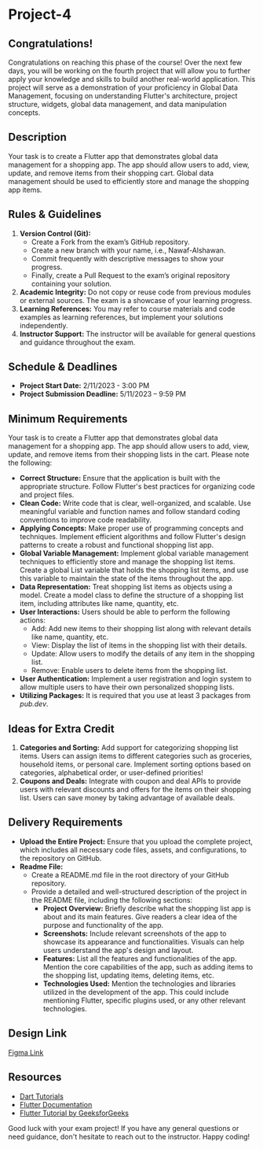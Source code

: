 # Project-4

## Congratulations!

Congratulations on reaching this phase of the course! Over the next few days, you will be working on the fourth project that will allow you to further apply your knowledge and skills to build another real-world application. This project will serve as a demonstration of your proficiency in Global Data Management, focusing on understanding Flutter's architecture, project structure, widgets, global data management, and data manipulation concepts.

## Description

Your task is to create a Flutter app that demonstrates global data management for a shopping app. The app should allow users to add, view, update, and remove items from their shopping cart. Global data management should be used to efficiently store and manage the shopping app items.

## Rules & Guidelines

1. **Version Control (Git):**
   - Create a Fork from the exam’s GitHub repository.
   - Create a new branch with your name, i.e., Nawaf-Alshawan.
   - Commit frequently with descriptive messages to show your progress.
   - Finally, create a Pull Request to the exam’s original repository containing your solution.
2. **Academic Integrity:** Do not copy or reuse code from previous modules or external sources. The exam is a showcase of your learning progress.
3. **Learning References:** You may refer to course materials and code examples as learning references, but implement your solutions independently.
4. **Instructor Support:** The instructor will be available for general questions and guidance throughout the exam.

## Schedule & Deadlines

- **Project Start Date:** 2/11/2023 - 3:00 PM
- **Project Submission Deadline:** 5/11/2023 – 9:59 PM

## Minimum Requirements

Your task is to create a Flutter app that demonstrates global data management for a shopping app. The app should allow users to add, view, update, and remove items from their shopping lists in the cart. Please note the following:

- **Correct Structure:** Ensure that the application is built with the appropriate structure. Follow Flutter's best practices for organizing code and project files.
- **Clean Code:** Write code that is clear, well-organized, and scalable. Use meaningful variable and function names and follow standard coding conventions to improve code readability.
- **Applying Concepts:** Make proper use of programming concepts and techniques. Implement efficient algorithms and follow Flutter's design patterns to create a robust and functional shopping list app.
- **Global Variable Management:** Implement global variable management techniques to efficiently store and manage the shopping list items. Create a global List variable that holds the shopping list items, and use this variable to maintain the state of the items throughout the app.
- **Data Representation:** Treat shopping list items as objects using a model. Create a model class to define the structure of a shopping list item, including attributes like name, quantity, etc.
- **User Interactions:** Users should be able to perform the following actions:
  - Add: Add new items to their shopping list along with relevant details like name, quantity, etc.
  - View: Display the list of items in the shopping list with their details.
  - Update: Allow users to modify the details of any item in the shopping list.
  - Remove: Enable users to delete items from the shopping list.
- **User Authentication:** Implement a user registration and login system to allow multiple users to have their own personalized shopping lists.
- **Utilizing Packages:** It is required that you use at least 3 packages from *pub.dev*.

## Ideas for Extra Credit

1. **Categories and Sorting:** Add support for categorizing shopping list items. Users can assign items to different categories such as groceries, household items, or personal care. Implement sorting options based on categories, alphabetical order, or user-defined priorities!
2. **Coupons and Deals:** Integrate with coupon and deal APIs to provide users with relevant discounts and offers for the items on their shopping list. Users can save money by taking advantage of available deals.

## Delivery Requirements

- **Upload the Entire Project:** Ensure that you upload the complete project, which includes all necessary code files, assets, and configurations, to the repository on GitHub.
- **Readme File:**
  - Create a README.md file in the root directory of your GitHub repository.
  - Provide a detailed and well-structured description of the project in the README file, including the following sections:
    - **Project Overview:** Briefly describe what the shopping list app is about and its main features. Give readers a clear idea of the purpose and functionality of the app.
    - **Screenshots:** Include relevant screenshots of the app to showcase its appearance and functionalities. Visuals can help users understand the app's design and layout.
    - **Features:** List all the features and functionalities of the app. Mention the core capabilities of the app, such as adding items to the shopping list, updating items, deleting items, etc.
    - **Technologies Used:** Mention the technologies and libraries utilized in the development of the app. This could include mentioning Flutter, specific plugins used, or any other relevant technologies.


## Design Link
<a href="https://www.figma.com/file/jmLvvSpadKxMjLmJ7XCyyE/Watch-Store-App-UI-Kit-(Community)?type=design&node-id=847%3A42244&mode=design&t=5hKrAUkhsX4uqB4P-1"> Figma Link</a>

## Resources

- [Dart Tutorials](https://dart.dev/tutorials)
- [Flutter Documentation](https://docs.flutter.dev/)
- [Flutter Tutorial by GeeksforGeeks](https://www.geeksforgeeks.org/flutter-tutorial/)

Good luck with your exam project! If you have any general questions or need guidance, don't hesitate to reach out to the instructor. Happy coding!
